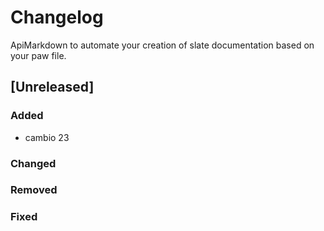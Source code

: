 # Changelog

ApiMarkdown to automate your creation of slate documentation based on your paw file.

## [Unreleased]

### Added

- cambio 23

### Changed

### Removed

### Fixed
